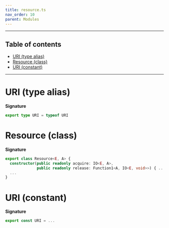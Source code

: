 ```yaml
---
title: resource.ts
nav_order: 10
parent: Modules
---
```


---

<h2 class="text-delta">Table of contents</h2>

- [URI (type alias)](#uri-type-alias)
- [Resource (class)](#resource-class)
- [URI (constant)](#uri-constant)

---

# URI (type alias)

**Signature**

```ts
export type URI = typeof URI
```

# Resource (class)

**Signature**

```ts
export class Resource<E, A> {
  constructor(public readonly acquire: IO<E, A>,
              public readonly release: Function1<A, IO<E, void>>) { ... }
  ...
}
```

# URI (constant)

**Signature**

```ts
export const URI = ...
```
